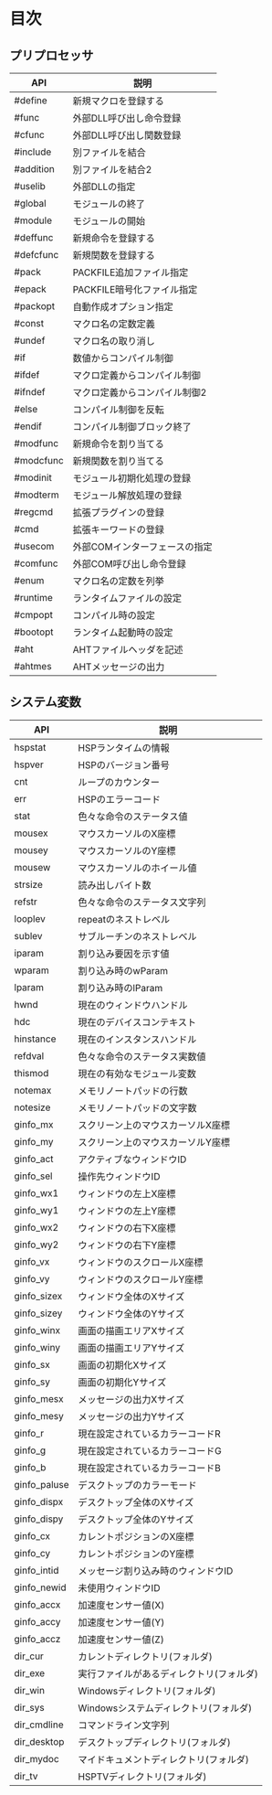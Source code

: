 # 目次

## プリプロセッサ

|    API     |             説明              |
| ---------- | ----------------------------- |
| \#define   | 新規マクロを登録する          |
| \#func     | 外部DLL呼び出し命令登録       |
| \#cfunc    | 外部DLL呼び出し関数登録       |
| \#include  | 別ファイルを結合              |
| \#addition | 別ファイルを結合2             |
| \#uselib   | 外部DLLの指定                 |
| \#global   | モジュールの終了              |
| \#module   | モジュールの開始              |
| \#deffunc  | 新規命令を登録する            |
| \#defcfunc | 新規関数を登録する            |
| \#pack     | PACKFILE追加ファイル指定      |
| \#epack    | PACKFILE暗号化ファイル指定    |
| \#packopt  | 自動作成オプション指定        |
| \#const    | マクロ名の定数定義            |
| \#undef    | マクロ名の取り消し            |
| \#if       | 数値からコンパイル制御        |
| \#ifdef    | マクロ定義からコンパイル制御  |
| \#ifndef   | マクロ定義からコンパイル制御2 |
| \#else     | コンパイル制御を反転          |
| \#endif    | コンパイル制御ブロック終了    |
| \#modfunc  | 新規命令を割り当てる          |
| \#modcfunc | 新規関数を割り当てる          |
| \#modinit  | モジュール初期化処理の登録    |
| \#modterm  | モジュール解放処理の登録      |
| \#regcmd   | 拡張プラグインの登録          |
| \#cmd      | 拡張キーワードの登録          |
| \#usecom   | 外部COMインターフェースの指定 |
| \#comfunc  | 外部COM呼び出し命令登録       |
| \#enum     | マクロ名の定数を列挙          |
| \#runtime  | ランタイムファイルの設定      |
| \#cmpopt   | コンパイル時の設定            |
| \#bootopt  | ランタイム起動時の設定        |
| \#aht      | AHTファイルヘッダを記述       |
| \#ahtmes   | AHTメッセージの出力           |

## システム変数

|     API      |                   説明                   |
| ------------ | ---------------------------------------- |
| hspstat      | HSPランタイムの情報                      |
| hspver       | HSPのバージョン番号                      |
| cnt          | ループのカウンター                       |
| err          | HSPのエラーコード                        |
| stat         | 色々な命令のステータス値                 |
| mousex       | マウスカーソルのX座標                    |
| mousey       | マウスカーソルのY座標                    |
| mousew       | マウスカーソルのホイール値               |
| strsize      | 読み出しバイト数                         |
| refstr       | 色々な命令のステータス文字列             |
| looplev      | repeatのネストレベル                     |
| sublev       | サブルーチンのネストレベル               |
| iparam       | 割り込み要因を示す値                     |
| wparam       | 割り込み時のwParam                       |
| lparam       | 割り込み時のlParam                       |
| hwnd         | 現在のウィンドウハンドル                 |
| hdc          | 現在のデバイスコンテキスト               |
| hinstance    | 現在のインスタンスハンドル               |
| refdval      | 色々な命令のステータス実数値             |
| thismod      | 現在の有効なモジュール変数               |
| notemax      | メモリノートパッドの行数                 |
| notesize     | メモリノートパッドの文字数               |
| ginfo_mx     | スクリーン上のマウスカーソルX座標        |
| ginfo_my     | スクリーン上のマウスカーソルY座標        |
| ginfo_act    | アクティブなウィンドウID                 |
| ginfo_sel    | 操作先ウィンドウID                       |
| ginfo_wx1    | ウィンドウの左上X座標                    |
| ginfo_wy1    | ウィンドウの左上Y座標                    |
| ginfo_wx2    | ウィンドウの右下X座標                    |
| ginfo_wy2    | ウィンドウの右下Y座標                    |
| ginfo_vx     | ウィンドウのスクロールX座標              |
| ginfo_vy     | ウィンドウのスクロールY座標              |
| ginfo_sizex  | ウィンドウ全体のXサイズ                  |
| ginfo_sizey  | ウィンドウ全体のYサイズ                  |
| ginfo_winx   | 画面の描画エリアXサイズ                  |
| ginfo_winy   | 画面の描画エリアYサイズ                  |
| ginfo_sx     | 画面の初期化Xサイズ                      |
| ginfo_sy     | 画面の初期化Yサイズ                      |
| ginfo_mesx   | メッセージの出力Xサイズ                  |
| ginfo_mesy   | メッセージの出力Yサイズ                  |
| ginfo_r      | 現在設定されているカラーコードR          |
| ginfo_g      | 現在設定されているカラーコードG          |
| ginfo_b      | 現在設定されているカラーコードB          |
| ginfo_paluse | デスクトップのカラーモード               |
| ginfo_dispx  | デスクトップ全体のXサイズ                |
| ginfo_dispy  | デスクトップ全体のYサイズ                |
| ginfo_cx     | カレントポジションのX座標                |
| ginfo_cy     | カレントポジションのY座標                |
| ginfo_intid  | メッセージ割り込み時のウィンドウID       |
| ginfo_newid  | 未使用ウィンドウID                       |
| ginfo_accx   | 加速度センサー値(X)                      |
| ginfo_accy   | 加速度センサー値(Y)                      |
| ginfo_accz   | 加速度センサー値(Z)                      |
| dir_cur      | カレントディレクトリ(フォルダ)           |
| dir_exe      | 実行ファイルがあるディレクトリ(フォルダ) |
| dir_win      | Windowsディレクトリ(フォルダ)            |
| dir_sys      | Windowsシステムディレクトリ(フォルダ)    |
| dir_cmdline  | コマンドライン文字列                     |
| dir_desktop  | デスクトップディレクトリ(フォルダ)       |
| dir_mydoc    | マイドキュメントディレクトリ(フォルダ)   |
| dir_tv       | HSPTVディレクトリ(フォルダ)              |

